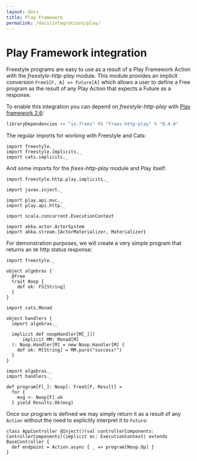 ```yaml
---
layout: docs
title: Play Framework
permalink: /docs/integrations/play/
---
```


# Play Framework integration

Freestyle programs are easy to use as a result of a Play Framework Action with the  _freestyle-http-play_ module. This module provides an implicit conversion `FreeS[F, A] => Future[A]` which allows a user to define a Free program as the result of any Play Action that expects a Future as a response.

To enable this integration you can depend on _freestyle-http-play_ with [Play framework 2.6](https://playframework.com/documentation/2.6.x/Migration26):

[comment]: # (Start Replace)

```scala
libraryDependencies += "io.frees" %% "frees-http-play" % "0.4.0"
```

[comment]: # (End Replace)

The regular imports for working with Freestyle and Cats:

```tut:silent
import freestyle._
import freestyle.implicits._
import cats.implicits._
```

And some imports for the _frees-http-play_ module and Play itself:

```tut:silent
import freestyle.http.play.implicits._

import javax.inject._

import play.api.mvc._
import play.api.http._

import scala.concurrent.ExecutionContext

import akka.actor.ActorSystem
import akka.stream.{ActorMaterializer, Materializer}
```

For demonstration purposes, we will create a very simple program that returns an `OK` http status response:

```tut:book
import freestyle._

object algebras {
  @free
  trait Noop {
    def ok: FS[String]
  }
}
```

```tut:book
import cats.Monad

object handlers {
  import algebras._

  implicit def noopHandler[M[_]](
      implicit MM: Monad[M]
  ): Noop.Handler[M] = new Noop.Handler[M] {
    def ok: M[String] = MM.pure("success!")
  }
}
```

```tut:book
import algebras._
import handlers._

def program[F[_]: Noop]: FreeS[F, Result] =
  for {
    msg <- Noop[F].ok
  } yield Results.Ok(msg)
```

Once our program is defined we may simply return it as a result of any `Action` without the need to explicitly interpret it to `Future`:

```tut:silent
class AppController @Inject()(val controllerComponents: ControllerComponents)(implicit ec: ExecutionContext) extends BaseController {
  def endpoint = Action.async { _ => program[Noop.Op] }
}
```